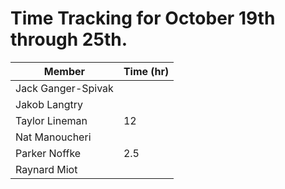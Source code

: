 
# Time Tracking for October 19th through 25th.

| Member             | Time (hr) |
|--------------------|-----------|
| Jack Ganger-Spivak |          |
| Jakob Langtry      |          |
| Taylor Lineman     | 12         |
| Nat Manoucheri     |          |
| Parker Noffke      | 2.5      |
| Raynard Miot       |          |
